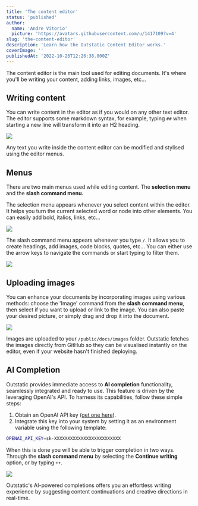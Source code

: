 ```yaml
---
title: 'The content editor'
status: 'published'
author:
  name: 'Andre Vitorio'
  picture: 'https://avatars.githubusercontent.com/u/1417109?v=4'
slug: 'the-content-editor'
description: 'Learn how the Outstatic Content Editor works.'
coverImage: ''
publishedAt: '2022-10-26T12:26:38.000Z'
---
```


The content editor is the main tool used for editing documents. It's where you'll be writing your content, adding links, images, etc…

## Writing content

You can write content in the editor as if you would on any other text editor. The editor supports some markdown syntax, for example, typing `##` when starting a new line will transform it into an H2 heading.

![](/images/markdown-example-c4MT.gif)

Any text you write inside the content editor can be modified and stylised using the editor menus.

## Menus

There are two main menus used while editing content. The **selection menu** and the **slash command menu.**

The selection menu appears whenever you select content within the editor. It helps you turn the current selected word or node into other elements. You can easily add bold, italics, links, etc…

![](/images/selection-menu-2-Y2MD.gif)

The slash command menu appears whenever you type `/`. It allows you to create headings, add images, code blocks, quotes, etc... You can either use the arrow keys to navigate the commands or start typing to filter them.

![](/images/slash-command-ex-U1MD.gif)

## Uploading images

You can enhance your documents by incorporating images using various methods: choose the 'Image' command from the **slash command menu**, then select if you want to upload or link to the image. You can also paste your desired picture, or simply drag and drop it into the document.

![](/images/cleanshot-2023-10-20-at-23.07.12-2x-MzNz.png)

Images are uploaded to your `/public/docs/images` folder. Outstatic fetches the images directly from GitHub so they can be visualised instantly on the editor, even if your website hasn't finished deploying.

## AI Completion

Outstatic provides immediate access to **AI completion** functionality, seamlessly integrated and ready to use. This feature is driven by the leveraging OpenAI's API. To harness its capabilities, follow these simple steps:

1. Obtain an OpenAI API key ([get one here](https://platform.openai.com/account/api-keys)).
2. Integrate this key into your system by setting it as an environment variable using the following template:

```bash
OPENAI_API_KEY=sk-XXXXXXXXXXXXXXXXXXXXXXXXX
```

When this is done you will be able to trigger completion in two ways. Through the **slash command menu** by selecting the **Continue writing** option, or by typing `++`.

![](/images/ai-autocomplete-Q2Mj.gif)

Outstatic's AI-powered completions offers you an effortless writing experience by suggesting content continuations and creative directions in real-time.
